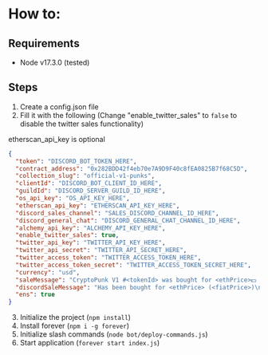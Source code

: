 # How to:
## Requirements

- Node v17.3.0 (tested)

## Steps

1. Create a config.json file
2. Fill it with the following (Change "enable_twitter_sales" to `false` to disable the twitter sales functionality)

etherscan_api_key is optional 
```json
{
  "token": "DISCORD_BOT_TOKEN_HERE",
  "contract_address": "0x282BDD42f4eb70e7A9D9F40c8fEA0825B7f68C5D",
  "collection_slug": "official-v1-punks",
  "clientId": "DISCORD_BOT_CLIENT_ID_HERE",
  "guildId": "DISCORD_SERVER_GUILD_ID_HERE",
  "os_api_key": "OS_API_KEY_HERE",
  "etherscan_api_key": "ETHERSCAN_API_KEY_HERE",
  "discord_sales_channel": "SALES_DISCORD_CHANNEL_ID_HERE",
  "discord_general_chat": "DISCORD_GENERAL_CHAT_CHANNEL_ID_HERE",
  "alchemy_api_key": "ALCHEMY_API_KEY_HERE",
  "enable_twitter_sales": true,
  "twitter_api_key": "TWITTER_API_KEY_HERE",
  "twitter_api_secret": "TWITTER_API_SECRET_HERE",
  "twitter_access_token": "TWITTER_ACCESS_TOKEN_HERE",
  "twitter_access_token_secret": "TWITTER_ACCESS_TOKEN_SECRET_HERE",
  "currency": "usd",
  "saleMessage": "CryptoPunk V1 #<tokenId> was bought for <ethPrice>💵 (<fiatPrice>)\n\nBUYER: <to>\n🤝\nSELLER: <from>\n\n🛒 MARKETPLACE: <marketplace>\n\n➡️  https://v1punks.io/token/ETHEREUM:0x282bdd42f4eb70e7a9d9f40c8fea0825b7f68c5d:<tokenId>\n\n➡️  https://etherscan.io/tx/<txHash>\n\n",
  "discordSaleMessage": "Has been bought for <ethPrice> (<fiatPrice>)\n\n[v1punks.io](https://v1punks.io/token/ETHEREUM:0x282bdd42f4eb70e7a9d9f40c8fea0825b7f68c5d:<tokenId>)\n\n[Etherscan](https://etherscan.io/tx/<txHash>)\n\n\n",
  "ens": true
}
```
3. Initialize the project (`npm install`)
4. Install forever (`npm i -g forever`)
5. Initialize slash commands (`node bot/deploy-commands.js`)
6. Start application (`forever start index.js`)